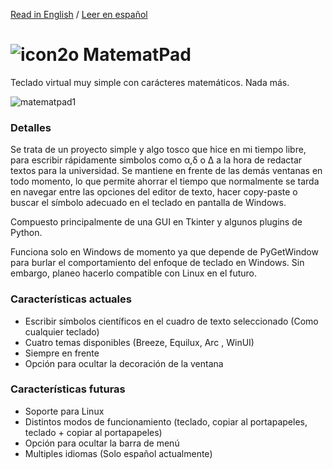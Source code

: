 [Read in English](https://github.com/EzequielBallester/MatematPad) / [Leer en español](https://github.com/EzequielBallester/MatematPad/blob/main/LEEME.md)

# ![icon2o](https://user-images.githubusercontent.com/89707294/131595376-b9e5b826-4f09-4b92-bb7c-d4ce5003b402.png) MatematPad 


Teclado virtual muy simple con carácteres matemáticos. Nada más.

![matematpad1](https://user-images.githubusercontent.com/89707294/131230127-e8d4f230-ed82-47a3-b7a3-b40b580c7330.jpg) 

### Detalles
Se trata de un proyecto simple y algo tosco que hice en mi tiempo libre, para escribir rápidamente simbolos como α,δ o Δ a la hora de redactar textos para la universidad. Se mantiene en frente de las demás ventanas en todo momento, lo que permite ahorrar el tiempo que normalmente se tarda en navegar entre las opciones del editor de texto, hacer copy-paste o buscar el símbolo adecuado en el teclado en pantalla de Windows.

Compuesto principalmente de una GUI en Tkinter y algunos plugins de Python.

Funciona solo en Windows de momento ya que depende de PyGetWindow para burlar el comportamiento del enfoque de teclado en Windows. Sin embargo, planeo hacerlo compatible con Linux en el futuro.

### Características actuales
- Escribir símbolos científicos en el cuadro de texto seleccionado (Como cualquier teclado)
- Cuatro temas disponibles (Breeze, Equilux, Arc , WinUI)
- Siempre en frente
- Opción para ocultar la decoración de la ventana

### Características futuras
- Soporte para Linux
- Distintos modos de funcionamiento (teclado, copiar al portapapeles, teclado + copiar al portapapeles)
- Opción para ocultar la barra de menú
- Multiples idiomas (Solo español actualmente)
